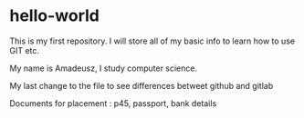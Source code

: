 # hello-world
This is my first repository. I will store all of my basic info to learn how to use GIT etc.

My name is Amadeusz, I study computer science.

My last change to the file to see differences betweet github and gitlab

Documents for placement : p45, passport, bank details
